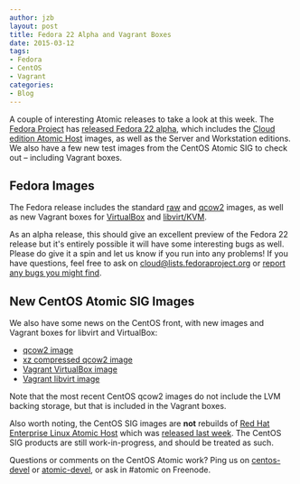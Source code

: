 ```yaml
---
author: jzb
layout: post
title: Fedora 22 Alpha and Vagrant Boxes
date: 2015-03-12
tags:
- Fedora
- CentOS
- Vagrant
categories: 
- Blog
---
```

A couple of interesting Atomic releases to take a look at this week. The [Fedora Project](http://fedoraproject.org/) has [released Fedora 22 alpha](http://fedoramagazine.org/fedora-22-alpha-released/), which includes the [Cloud edition Atomic Host](https://getfedora.org/en/cloud/prerelease/) images, as well as the Server and Workstation editions. We also have a few new test images from the CentOS Atomic SIG to check out &ndash; including Vagrant boxes.

## Fedora Images

The Fedora release includes the standard [raw](http://download-i2.fedoraproject.org/pub/fedora/linux/releases/test/22_Alpha/Cloud/x86_64/Images/Fedora-Cloud-Atomic-22_Alpha-20150305.x86_64.raw.xz) and [qcow2](http://download-i2.fedoraproject.org/pub/fedora/linux/releases/test/22_Alpha/Cloud/x86_64/Images/Fedora-Cloud-Atomic-22_Alpha-20150305.x86_64.qcow2) images, as well as new Vagrant boxes for [VirtualBox](http://download-i2.fedoraproject.org/pub/fedora/linux/releases/test/22_Alpha/Cloud/x86_64/Images/Fedora-Cloud-Atomic-Vagrant-22_Alpha-20150305.x86_64.vsphere.ova) and [libvirt/KVM](http://download-i2.fedoraproject.org/pub/fedora/linux/releases/test/22_Alpha/Cloud/x86_64/Images/Fedora-Cloud-Atomic-Vagrant-22_Alpha-20150305.x86_64.rhevm.ova). 

As an alpha release, this should give an excellent preview of the Fedora 22 release but it's entirely possible it will have some interesting bugs as well. Please do give it a spin and let us know if you run into any problems! If you have questions, feel free to ask on cloud@lists.fedoraproject.org or [report any bugs you might find](http://fedoraproject.org/wiki/Bugzilla).

## New CentOS Atomic SIG Images

We also have some news on the CentOS front, with new images and Vagrant boxes for libvirt and VirtualBox:

 * [qcow2 image](http://buildlogs.centos.org/rolling/7/isos/x86_64/CentOS-7-x86_64-AtomicHost-20150228_01.qcow2)
 * [xz compressed qcow2 image](http://buildlogs.centos.org/rolling/7/isos/x86_64/CentOS-7-x86_64-AtomicHost-20150228_01.qcow2.xz)
 * [Vagrant VirtualBox image](http://buildlogs.centos.org/rolling/7/isos/x86_64/CentOS-7-x86_64-AtomicHost-Vagrant-VirtualBox-20150228_01.box)
 * [Vagrant libvirt image](http://buildlogs.centos.org/rolling/7/isos/x86_64/CentOS-7-x86_64-AtomicHost-Vagrant-LibVirt-20150228_01.box)

Note that the most recent CentOS qcow2 images do not include the LVM backing storage, but that is included in the Vagrant boxes. 

Also worth noting, the CentOS SIG images are **not** rebuilds of [Red Hat Enterprise Linux Atomic Host](http://www.redhat.com/en/resources/red-hat-enterprise-linux-atomic-host) which was [released last week](http://www.projectatomic.io/blog/2015/03/red-hat-enterprise-linux-atomic-host-released/). The CentOS SIG products are still work-in-progress, and should be treated as such. 

Questions or comments on the CentOS Atomic work? Ping us on [centos-devel](http://lists.centos.org/mailman/listinfo/centos-devel) or [atomic-devel](https://lists.projectatomic.io/mailman/listinfo/atomic-devel), or ask in #atomic on Freenode.

